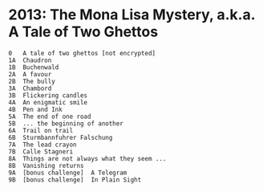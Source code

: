 # 2013: The Mona Lisa Mystery, a.k.a. A Tale of Two Ghettos

    0   A tale of two ghettos [not encrypted]
    1A  Chaudron
    1B  Buchenwald
    2A  A favour
    2B  The bully
    3A  Chambord
    3B  Flickering candles
    4A  An enigmatic smile
    4B  Pen and Ink
    5A  The end of one road
    5B  ... the beginning of another
    6A  Trail on trail
    6B  Sturmbannfuhrer Falschung
    7A  The lead crayon
    7B  Calle Stagneri
    8A  Things are not always what they seem ...
    8B  Vanishing returns
    9A  [bonus challenge]  A Telegram
    9B  [bonus challenge]  In Plain Sight
